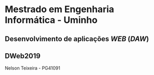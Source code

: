 # Mestrado em Engenharia Informática - Uminho
## Desenvolvimento de aplicações *WEB* (*DAW*)
## DWeb2019

Nelson Teixeira - PG41091